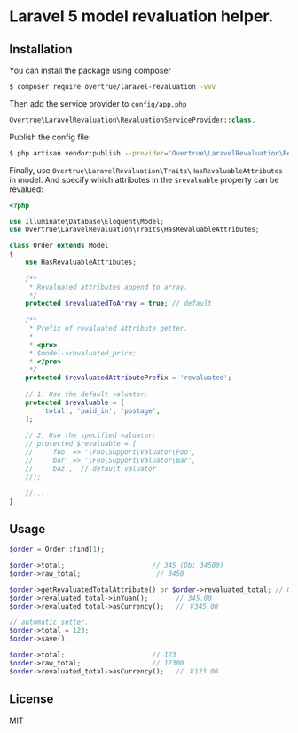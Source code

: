 # Laravel 5 model revaluation helper.



## Installation

You can install the package using composer

```sh
$ composer require overtrue/laravel-revaluation -vvv
```

Then add the service provider to `config/app.php`

```php
Overtrue\LaravelRevaluation\RevaluationServiceProvider::class,
```

Publish the config file:

```sh
$ php artisan vendor:publish --provider='Overtrue\LaravelRevaluation\RevaluationServiceProvider'
```

Finally, use `Overtrue\LaravelRevaluation\Traits\HasRevaluableAttributes` in model. And specify which attributes in the `$revaluable` property can be revalued:

```php
<?php

use Illuminate\Database\Eloquent\Model;
use Overtrue\LaravelRevaluation\Traits\HasRevaluableAttributes;

class Order extends Model
{
    use HasRevaluableAttributes;
            
    /**
     * Revaluated attributes append to array. 
     */
    protected $revaluatedToArray = true; // default
    
    /**
     * Prefix of revaluated attribute getter.
     * 
     * <pre>
     * $model->revaluated_price;
     * </pre> 
     */
    protected $revaluatedAttributePrefix = 'revaluated';
    
    // 1. Use the default valuator.
    protected $revaluable = [
        'total', 'paid_in', 'postage',
    ];
    
    // 2. Use the specified valuator:
    // protected $revaluable = [
    //    'foo' => '\Foo\Support\Valuator\Foo',
    //    'bar' => '\Foo\Support\Valuator\Bar',
    //    'baz',  // default valuator
    //];

    //...
}
```

## Usage

```php
$order = Order::find(1);

$order->total;                      // 345 (Db: 34500)
$order->raw_total;                   // 3450

$order->getRevaluatedTotalAttribute() or $order->revaluated_total; // Overtrue\LaravelRevaluation\Valuators\RmbCent
$order->revaluated_total->inYuan();       // 345.00
$order->revaluated_total->asCurrency();   // ￥345.00

// automatic setter.
$order->total = 123;
$order->save();

$order->total;                      // 123
$order->raw_total;                  // 12300
$order->revaluated_total->asCurrency();   // ￥123.00

```

## License

MIT